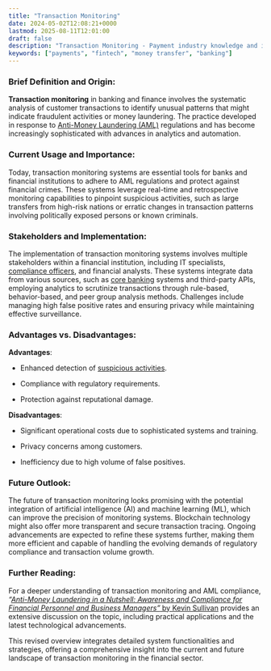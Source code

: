 ```yaml
---
title: "Transaction Monitoring"
date: 2024-05-02T12:08:21+0000
lastmod: 2025-08-11T12:01:00
draft: false
description: "Transaction Monitoring - Payment industry knowledge and insights"
keywords: ["payments", "fintech", "money transfer", "banking"]
---
```


### Brief Definition and Origin:

**Transaction monitoring** in banking and finance involves the systematic analysis of customer transactions to identify unusual patterns that might indicate fraudulent activities or money laundering. The practice developed in response to [Anti-Money Laundering (AML)](https://faisalkhan.com/learn/payments-wiki/anti-money-laundering-aml/) regulations and has become increasingly sophisticated with advances in analytics and automation.

### Current Usage and Importance:

Today, transaction monitoring systems are essential tools for banks and financial institutions to adhere to AML regulations and protect against financial crimes. These systems leverage real-time and retrospective monitoring capabilities to pinpoint suspicious activities, such as large transfers from high-risk nations or erratic changes in transaction patterns involving politically exposed persons or known criminals.

### Stakeholders and Implementation:

The implementation of transaction monitoring systems involves multiple stakeholders within a financial institution, including IT specialists, [compliance officers](https://faisalkhan.com/learn/payments-wiki/compliance-officer/), and financial analysts. These systems integrate data from various sources, such as [core banking](https://faisalkhan.com/learn/payments-wiki/core-banking/) systems and third-party APIs, employing analytics to scrutinize transactions through rule-based, behavior-based, and peer group analysis methods. Challenges include managing high false positive rates and ensuring privacy while maintaining effective surveillance.

### Advantages vs. Disadvantages:

**Advantages**:

- Enhanced detection of [suspicious activities](https://faisalkhan.com/learn/payments-wiki/suspicious-activity-report-sar/).

- Compliance with regulatory requirements.

- Protection against reputational damage.

**Disadvantages**:

- Significant operational costs due to sophisticated systems and training.

- Privacy concerns among customers.

- Inefficiency due to high volume of false positives.

### Future Outlook:

The future of transaction monitoring looks promising with the potential integration of artificial intelligence (AI) and machine learning (ML), which can improve the precision of monitoring systems. Blockchain technology might also offer more transparent and secure transaction tracing. Ongoing advancements are expected to refine these systems further, making them more efficient and capable of handling the evolving demands of regulatory compliance and transaction volume growth.

### Further Reading:

For a deeper understanding of transaction monitoring and AML compliance, *“*[*Anti-Money Laundering in a Nutshell: Awareness and Compliance for Financial Personnel and Business Managers”* by Kevin Sullivan](https://www.goodreads.com/book/show/23466132-anti-money-laundering-in-a-nutshell) provides an extensive discussion on the topic, including practical applications and the latest technological advancements.

This revised overview integrates detailed system functionalities and strategies, offering a comprehensive insight into the current and future landscape of transaction monitoring in the financial sector.